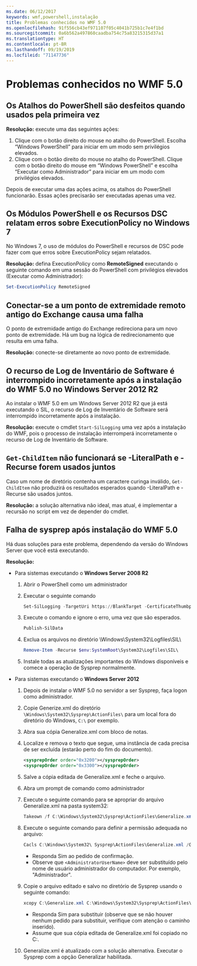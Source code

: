 ```yaml
---
ms.date: 06/12/2017
keywords: wmf,powershell,instalação
title: Problemas conhecidos no WMF 5.0
ms.openlocfilehash: 91f556cb43ef971107f05c4041b725b1c7e4f1bd
ms.sourcegitcommit: 0a6b562a497860caadba754c75a83215315d37a1
ms.translationtype: HT
ms.contentlocale: pt-BR
ms.lasthandoff: 09/19/2019
ms.locfileid: "71147736"
---
```

# <a name="known-issues-in-wmf-50"></a>Problemas conhecidos no WMF 5.0

## <a name="powershell-shortcuts-are-broken-when-used-for-the-first-time"></a>Os Atalhos do PowerShell são desfeitos quando usados pela primeira vez

**Resolução:** execute uma das seguintes ações:

1. Clique com o botão direito do mouse no atalho do PowerShell. Escolha “Windows PowerShell” para iniciar em um modo sem privilégios elevados.
2. Clique com o botão direito do mouse no atalho do PowerShell. Clique com o botão direito do mouse em “Windows PowerShell” e escolha “Executar como Administrador” para iniciar em um modo com privilégios elevados.

Depois de executar uma das ações acima, os atalhos do PowerShell funcionarão. Essas ações precisarão ser executadas apenas uma vez.

## <a name="powershell-modules-and-dsc-resources-report-errors-about-executionpolicy-on-windows-7"></a>Os Módulos PowerShell e os Recursos DSC relatam erros sobre ExecutionPolicy no Windows 7

No Windows 7, o uso de módulos do PowerShell e recursos de DSC pode fazer com que erros sobre ExecutionPolicy sejam relatados.

**Resolução:** defina ExecutionPolicy como **RemoteSigned** executando o seguinte comando em uma sessão do PowerShell com privilégios elevados (Executar como Administrador):

```powershell
Set-ExecutionPolicy RemoteSigned
```

## <a name="connecting-to-an-old-remote-exchange-endpoint-causes-a-crash"></a>Conectar-se a um ponto de extremidade remoto antigo do Exchange causa uma falha

O ponto de extremidade antigo do Exchange redireciona para um novo ponto de extremidade. Há um bug na lógica de redirecionamento que resulta em uma falha.

**Resolução:** conecte-se diretamente ao novo ponto de extremidade.

## <a name="software-inventory-logging-feature-is-erroneously-stopped-after-wmf-50-installation-on-windows-server-2012-r2"></a>O recurso de Log de Inventário de Software é interrompido incorretamente após a instalação do WMF 5.0 no Windows Server 2012 R2

Ao instalar o WMF 5.0 em um Windows Server 2012 R2 que já está executando o SIL, o recurso de Log de Inventário de Software será interrompido incorretamente após a instalação.

**Resolução:** execute o cmdlet `Start-SilLogging` uma vez após a instalação do WMF, pois o processo de instalação interromperá incorretamente o recurso de Log de Inventário de Software.

## <a name="get-childitem-does-not-work-if--literalpath-and--recurse-are-used-together"></a>`Get-ChildItem` não funcionará se -LiteralPath e -Recurse forem usados juntos

Caso um nome de diretório contenha um caractere curinga inválido, `Get-ChildItem` não produzirá os resultados esperados quando -LiteralPath e -Recurse são usados juntos.

**Resolução:** a solução alternativa não ideal, mas atual, é implementar a recursão no script em vez de depender do cmdlet.

## <a name="sysprep-fails-after-wmf-50-installation"></a>Falha de sysprep após instalação do WMF 5.0

Há duas soluções para este problema, dependendo da versão do Windows Server que você está executando.

**Resolução:**

- Para sistemas executando o **Windows Server 2008 R2**
  1. Abrir o PowerShell como um administrador
  2. Executar o seguinte comando

     ```powershell
     Set-SilLogging -TargetUri https://BlankTarget -CertificateThumbprint 0123456789
     ```

  3. Execute o comando e ignore o erro, uma vez que são esperados.

     ```powershell
     Publish-SilData
     ```

  4. Exclua os arquivos no diretório \Windows\System32\Logfiles\SIL\

     ```powershell
     Remove-Item -Recurse $env:SystemRoot\System32\Logfiles\SIL\
     ```

  5. Instale todas as atualizações importantes do Windows disponíveis e comece a operação de Sysprep normalmente.

- Para sistemas executando o **Windows Server 2012**
  1. Depois de instalar o WMF 5.0 no servidor a ser Sysprep, faça logon como administrador.
  2. Copie Generize.xml do diretório `\Windows\System32\Sysprep\ActionFiles\` para um local fora do diretório do Windows, `C:\` por exemplo.
  3. Abra sua cópia Generalize.xml com bloco de notas.
  4. Localize e remova o texto que segue, uma instância de cada precisa de ser excluída (estarão perto do fim do documento).

     ```xml
     <sysprepOrder order="0x3200"></sysprepOrder>
     <sysprepOrder order="0x3300"></sysprepOrder>
     ```

  5. Salve a cópia editada de Generalize.xml e feche o arquivo.
  6. Abra um prompt de comando como administrador
  7. Execute o seguinte comando para se apropriar do arquivo Generalize.xml na pasta system32:

     ```powershell
     Takeown /f C:\Windows\System32\Sysprep\ActionFiles\Generalize.xml
     ```

  8. Execute o seguinte comando para definir a permissão adequada no arquivo:

     ```powershell
     Cacls C:\Windows\System32\ Sysprep\ActionFiles\Generalize.xml /G `<AdministratorUserName>`:F
     ```

     - Responda Sim ao pedido de confirmação.
     - Observe que `<AdministratorUserName>` deve ser substituído pelo nome de usuário administrador do computador. Por exemplo, "Administrador".

  9. Copie o arquivo editado e salvo no diretório de Sysprep usando o seguinte comando:

     ```powershell
     xcopy C:\Generalize.xml C:\Windows\System32\Sysprep\ActionFiles\Generalize.xml
     ```

     - Responda Sim para substituir (observe que se não houver nenhum pedido para substituir, verifique com atenção o caminho inserido).
     - Assume que sua cópia editada de Generalize.xml foi copiado no C:\.

  10. Generalize.xml é atualizado com a solução alternativa. Executar o Sysprep com a opção Generalizar habilitada.